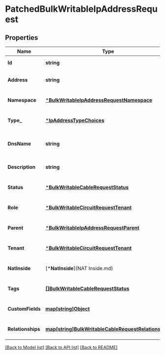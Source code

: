 # PatchedBulkWritableIpAddressRequest

## Properties
Name | Type | Description | Notes
------------ | ------------- | ------------- | -------------
**Id** | **string** |  | [default to null]
**Address** | **string** |  | [optional] [default to null]
**Namespace** | [***BulkWritableIpAddressRequestNamespace**](BulkWritableIPAddressRequest_namespace.md) |  | [optional] [default to null]
**Type_** | [***IpAddressTypeChoices**](IPAddressTypeChoices.md) |  | [optional] [default to null]
**DnsName** | **string** | Hostname or FQDN (not case-sensitive) | [optional] [default to null]
**Description** | **string** |  | [optional] [default to null]
**Status** | [***BulkWritableCableRequestStatus**](BulkWritableCableRequest_status.md) |  | [optional] [default to null]
**Role** | [***BulkWritableCircuitRequestTenant**](BulkWritableCircuitRequest_tenant.md) |  | [optional] [default to null]
**Parent** | [***BulkWritableIpAddressRequestParent**](BulkWritableIPAddressRequest_parent.md) |  | [optional] [default to null]
**Tenant** | [***BulkWritableCircuitRequestTenant**](BulkWritableCircuitRequest_tenant.md) |  | [optional] [default to null]
**NatInside** | [***NatInside**](NAT Inside.md) |  | [optional] [default to null]
**Tags** | [**[]BulkWritableCableRequestStatus**](BulkWritableCableRequest_status.md) |  | [optional] [default to null]
**CustomFields** | [**map[string]Object**](.md) |  | [optional] [default to null]
**Relationships** | [**map[string]BulkWritableCableRequestRelationships**](BulkWritableCableRequest_relationships.md) |  | [optional] [default to null]

[[Back to Model list]](../README.md#documentation-for-models) [[Back to API list]](../README.md#documentation-for-api-endpoints) [[Back to README]](../README.md)

